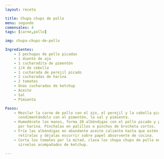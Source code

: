 ```yaml
---
layout: receta

title: Chupa chups de pollo
menu: segundo
comensales: 4
tags: [carne,pollo]

img: chupa-chups-de-pollo

Ingredientes:
    - 3 pechugas de pollo picadas
    - 1 diente de ajo
    - 1 cucharadita de pimentón
    - 1/4 de cebolla
    - 1 cucharada de perejil picado
    - 2 cucharadas de harina
    - 2 tomates
    - Unas cucharadas de ketchup
    - Aceite
    - Sal
    - Pimienta

Pasos:
    - Mezclar la carne de pollo con el ajo, el perejil y la cebolla picados y
      condimentándolo con el pimentón, la sal y pimienta.
    - Humedécete las manos, forma 20 albóndigas con el pollo picado y pásalas
      por harina. Pínchalas en palillos o pinchos de brocheta cortos.
    - Fríe las albóndigas en abundante aceite caliente hasta que estén doradas,
      retíralas y déjalas escurrir sobre papel absorvente de cocina.
    - Corta los tomates por la mitad, clava los chupa chups de pollo en ellos y
      sírvelos acompañados de ketchup.

---
```

